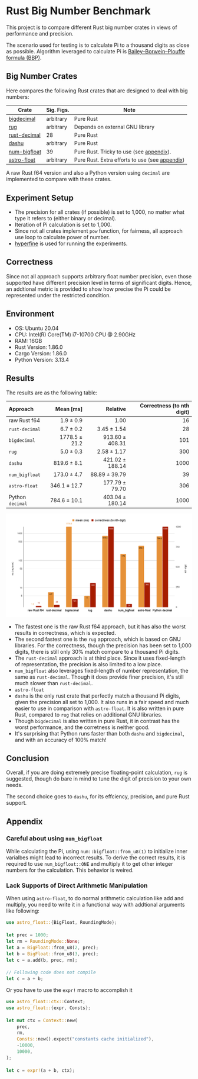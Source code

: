# Rust Big Number Benchmark

This project is to compare different Rust big number crates in views of performance and precision.

The scenario used for testing is to calculate Pi to a thousand digits as close as possible. Algorithm leveraged to calculate Pi is [Bailey–Borwein–Plouffe formula (BBP)](https://en.wikipedia.org/wiki/Bailey%E2%80%93Borwein%E2%80%93Plouffe_formula).

## Big Number Crates

Here compares the following Rust crates that are designed to deal with big numbers:

| Crate | Sig. Figs. | Note |
| --- | --- | --- |
| [bigdecimal](https://github.com/akubera/bigdecimal-rs) | arbitrary | Pure Rust |
| [rug](https://gitlab.com/tspiteri/rug) | arbitrary | Depends on external GNU library |
| [rust-decimal](https://github.com/paupino/rust-decimal) | 28 | Pure Rust |
| [dashu](https://github.com/cmpute/dashu) | arbitrary | Pure Rust |
| [num-bigfloat](https://github.com/stencillogic/num-bigfloat) | 39 | Pure Rust. Tricky to use (see [appendix](#careful-about-using-num_bigfloat)). |
| [astro-float](https://github.com/stencillogic/astro-float) | arbitrary | Pure Rust. Extra efforts to use (see [appendix](#lack-supports-of-direct-arithmetic-manipulation))

A raw Rust f64 version and also a Python version using `decimal` are implemented to compare with these crates. 

## Experiment Setup

- The precision for all crates (if possible) is set to 1,000, no matter what type it refers to (either binary or decimal).
- Iteration of Pi calculation is set to 1,000.
- Since not all crates implement `pow` function, for fairness, all approach use loop to calculate power of number.
- [hyperfine](https://github.com/sharkdp/hyperfine) is used for running the experiments.

## Correctness

Since not all approach supports arbitrary float number precision, even those supported have different precision level in terms of significant digits. Hence, an addtional metric is provided to show how precise the Pi could be represented under the restricted condition.

## Environment

- OS: Ubuntu 20.04
- CPU: Intel(R) Core(TM) i7-10700 CPU @ 2.90GHz
- RAM: 16GB
- Rust Version: 1.86.0
- Cargo Version: 1.86.0
- Python Version: 3.13.4

## Results

The results are as the following table:

| Approach | Mean [ms] | Relative | Correctness (to nth digit)|
|:---|---:|---:|---:|
| raw Rust f64 | 1.9 ± 0.9 | 1.00 | 16 |
| `rust-decimal` | 6.7 ± 0.2 | 3.45 ± 1.54 | 28 |
| `bigdecimal` | 1778.5 ± 21.2 | 913.60 ± 408.31 | 101 |
| `rug` | 5.0 ± 0.3 | 2.58 ± 1.17 | 300 |
| `dashu` | 819.6 ± 8.1 | 421.02 ± 188.14 | 1000 |
| `num_bigfloat` | 173.0 ± 4.7 | 88.89 ± 39.79 | 39 |
| `astro-float` | 346.1 ± 12.7 | 177.79 ± 79.70 | 306 |
| Python `decimal` | 784.6 ± 10.1 | 403.04 ± 180.14 | 1000 |

![figure](./results.png)

- The fastest one is the raw Rust f64 approach, but it has also the worst results in correctness, which is expected.
- The second fastest one is the `rug` approach, which is based on GNU libraries. For the correctness, though the precision has been set to 1,000 digits, there is still only 30% match compare to a thousand Pi digits.
- The `rust-decimal` approach is at third place. Since it uses fixed-length of representation, the precision is also limited to a low place.
- `num_bigfloat` also leverages fixed-length of number representation, the same as `rust-decimal`. Though it does provide finer precision, it's still much slower than `rust-decimal`.
- `astro-float` 
- `dashu` is the only rust crate that perfectly match a thousand Pi digits, given the precision all set to 1,000. It also runs in a fair speed and much easier to use in comparison with `astro-float`. It is also written in pure Rust, compared to `rug` that relies on additional GNU libraries.
- Though `bigdecimal` is also written in pure Rust, it in contrast has the worst performance, and the corretness is neither good.
- It's surprising that Python runs faster than both `dashu` and `bigdecimal`, and with an accuracy of 100% match!

## Conclusion

Overall, if you are doing extremely precise floating-point calculation, `rug` is suggested, though do bare in mind to tune the digit of precision to your own needs.

The second choice goes to `dashu`, for its effciency, precision, and pure Rust support.


## Appendix

### Careful about using `num_bigfloat`

While calculating the Pi, using `num::bigfloat::from_u8(1)` to initialize inner varialbes might lead to incorrect results. To derive the correct results, it is required to use `num_bigfloat::ONE` and multiply it to get other integer numbers for the calculation. This behavior is weired. 

### Lack Supports of Direct Arithmetic Manipulation

When using `astro-float`, to do normal arithmetic calculation like add and multiply, you need to write it in a functional way with addtional arguments like following: 
```rust
use astro_float::{BigFloat, RoundingMode};

let prec = 1000;
let rm = RoundingMode::None;
let a = BigFloat::from_u8(2, prec);
let b = BigFloat::from_u8(3, prec);
let c = a.add(b, prec, rm);

// Following code does not compile
let c = a + b;
```

Or you have to use the `expr!` macro to accomplish it
```rust
use astro_float::ctx::Context;
use astro_float::{expr, Consts};

let mut ctx = Context::new(
    prec,
    rm,
    Consts::new().expect("constants cache initialized"),
    -10000,
    10000,
);

let c = expr!(a + b, ctx);
```
